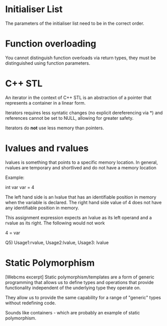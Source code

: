 # Initialiser List
The parameters of the initialiser list need to be in the correct order.

# Function overloading
You cannot distinguish function overloads via return types, they must be distinguished using
function parameters.

# C++ STL
An iterator in the context of C++ STL is an abstraction of a pointer that represents a container
in a linear form.

Iterators requires less syntatic changes (no explicit dereferencing via *) and references cannot
be set to NULL, allowing for greater safety.

Iterators do **not** use less memory than pointers.

# lvalues and rvalues
lvalues is something that points to a specific memory location.
In general, rvalues are temporary and shortlived and do not have a memory location

Example:

int var
var = 4

The left hand side is an lvalue that has an identifiable position in memory when the variable is 
declared. The right hand side value of 4 does not have any identifiable position in memory.

This assignment expression expects an lvalue as its left operand and a rvalue as its right. The
following would not work

4 = var

Q5) Usage1:rvalue, Usage2:lvalue, Usage3: lvalue

# Static Polymorphism
[Webcms excerpt]
Static polymorphism/templates are a form of generic programming that allows us to define types and
operations that provide functionality independent of the underlying type they operate on.

They allow us to provide the same capability for a range of "generic" types without redefining
code.

Sounds like containers - which are probably an example of static polymorphism.


